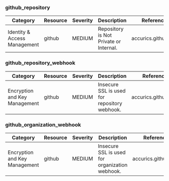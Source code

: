 
### github_repository
| Category | Resource | Severity | Description | Reference ID |
| -------- | -------- | -------- | ----------- | ------------ |
| Identity & Access Management | github | MEDIUM | Repository is Not Private or Internal. | accurics.github.IAM.1 |


### github_repository_webhook
| Category | Resource | Severity | Description | Reference ID |
| -------- | -------- | -------- | ----------- | ------------ |
| Encryption and Key Management | github | MEDIUM | Insecure SSL is used for repository webhook. | accurics.github.EKM.2 |


### github_organization_webhook
| Category | Resource | Severity | Description | Reference ID |
| -------- | -------- | -------- | ----------- | ------------ |
| Encryption and Key Management | github | MEDIUM | Insecure SSL is used for organization webhook. | accurics.github.EKM.1 |


